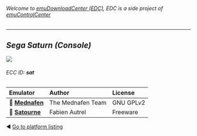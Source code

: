 ###### Welcome to [emuDownloadCenter (EDC)](https://github.com/PhoenixInteractiveNL/emuDownloadCenter/wiki/), EDC is a side project of [emuControlCenter](https://github.com/PhoenixInteractiveNL/emuControlCenter/wiki/)
***
## _Sega Saturn (Console)_
![](https://raw.githubusercontent.com/wiki/PhoenixInteractiveNL/emuDownloadCenter/images_platform/ecc_sat_teaser.png)
###### ECC ID: **sat**

| Emulator   | Author      | License     |
|:-----------|:------------|:------------|
| :file_folder: [**Mednafen**](https://github.com/PhoenixInteractiveNL/emuDownloadCenter/wiki/Emulator-mednafen#menu) | The Mednafen Team | GNU GPLv2 |
| :file_folder: [**Satourne**](https://github.com/PhoenixInteractiveNL/emuDownloadCenter/wiki/Emulator-satourne#menu) | Fabien Autrel | Freeware |

:arrow_backward: [Go to platform listing](https://github.com/PhoenixInteractiveNL/emuDownloadCenter/wiki/EDC-Platform-List)
